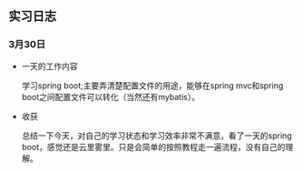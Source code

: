 ## 实习日志

### 3月30日 

* 一天的工作内容 

	学习spring boot;主要弄清楚配置文件的用途，能够在spring mvc和spring boot之间配置文件可以转化（当然还有mybatis）。

* 收获

	总结一下今天，对自己的学习状态和学习效率非常不满意，看了一天的spring boot，感觉还是云里雾里。只是会简单的按照教程走一遍流程，没有自己的理解。